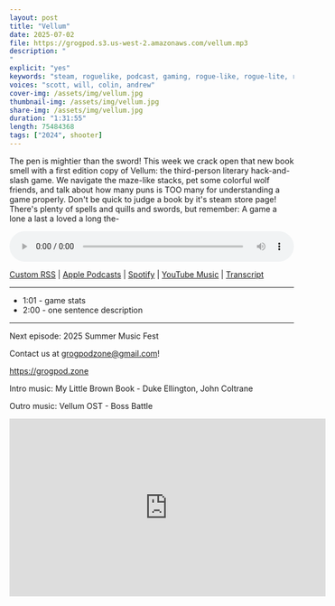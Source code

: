 ```yaml
---
layout: post
title: "Vellum"
date: 2025-07-02
file: https://grogpod.s3.us-west-2.amazonaws.com/vellum.mp3
description: "
"
explicit: "yes" 
keywords: "steam, roguelike, podcast, gaming, rogue-like, rogue-lite, roguelite, vellum, james joyce, library, hack and slash"
voices: "scott, will, colin, andrew"
cover-img: /assets/img/vellum.jpg
thumbnail-img: /assets/img/vellum.jpg
share-img: /assets/img/vellum.jpg
duration: "1:31:55"
length: 75484368   
tags: ["2024", shooter]
---
```


The pen is mightier than the sword! This week we crack open that new book smell with a first edition copy of Vellum: the third-person literary hack-and-slash game. We navigate the maze-like stacks, pet some colorful wolf friends, and talk about how many puns is TOO many for understanding a game properly. Don't be quick to judge a book by it's steam store page! There's plenty of spells and quills and swords, but remember: A game a lone a last a loved a long the-

<div class="container">
  <audio controls style="width: 100%;">
    <source src="https://grogpod.s3.us-west-2.amazonaws.com/vellum.mp3">
  </audio>
</div>

[Custom RSS](https://grogpod.zone/feed.xml) | [Apple Podcasts](https://podcasts.apple.com/us/podcast/spiritfall/id1650474911?i=1000713702601) | [Spotify](https://open.spotify.com/episode/3dZlqBBj8NZGOcyMFnhCVA) | [YouTube Music](https://music.youtube.com/playlist?list=PL-ShOmyMvd4jYFChE6tgj0JYG8RKK4xe0) | [Transcript](https://github.com/ScottBurger/going_rogue_podcast/blob/master/docs/transcripts/spiritfall.txt)

---
* 1:01 - game stats
* 2:00 - one sentence description

---

Next episode: 2025 Summer Music Fest

Contact us at grogpodzone@gmail.com!

https://grogpod.zone

Intro music: My Little Brown Book - Duke Ellington, John Coltrane

Outro music: Vellum OST - Boss Battle 


<div class="embed-responsive embed-responsive-16by9">
<iframe width="560" height="315" src="https://www.youtube.com/embed/xxxxxxxx" title="YouTube video player" frameborder="0" allow="accelerometer; autoplay; clipboard-write; encrypted-media; gyroscope; picture-in-picture" allowfullscreen></iframe>
</div>
